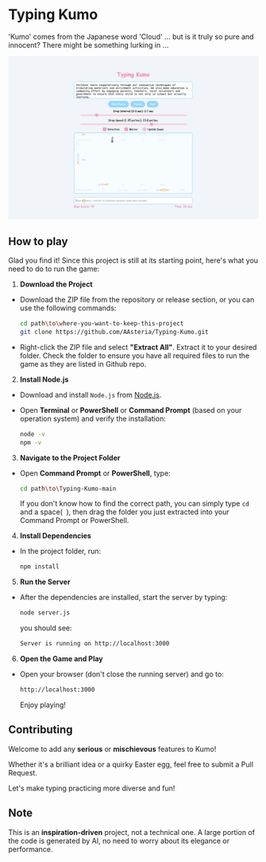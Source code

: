 # Typing Kumo

'Kumo' comes from the Japanese word 'Cloud' ... but is it truly so pure and innocent?
There might be something lurking in ...

![Kumo Demo](resources/kumo-demo.png)

##  How to play

Glad you find it! Since this project is still at its starting point,
here's what you need to do to run the game:

1.  **Download the Project**

- Download the ZIP file from the repository or release section, or you can use the following commands:
	```bash
	cd path\to\where-you-want-to-keep-this-project
	git clone https://github.com/AAsteria/Typing-Kumo.git
	```

- Right-click the ZIP file and select **"Extract All"**. Extract it to your desired folder. Check the folder to ensure you have all required files to run the game as they are listed in Github repo.

2.  **Install Node.js**

- Download and install `Node.js` from [Node.js](https://nodejs.org).

- Open **Terminal** or **PowerShell** or **Command Prompt** (based on your operation system) and verify the installation:

	```bash
	node -v
	npm -v
	```
3.  **Navigate to the Project Folder**
- Open **Command Prompt** or **PowerShell**, type:

	```bash
	cd path\to\Typing-Kumo-main
	```
	 If you don't know how to find the correct path, you can simply type `cd` and a space(` `), then drag the folder you just extracted into your Command Prompt or PowerShell.

4. **Install Dependencies**
- In the project folder, run:
	```bash
	npm install
	```
5. **Run the Server**  
- After the dependencies are installed, start the server by typing:

	```bash
	node server.js
	```
	 you should see: 
	 ```bash
	 Server is running on http://localhost:3000
   ```
6. **Open the Game and Play**
- Open your browser (don't close the running server) and go to:
	```bash
	http://localhost:3000
	```
  Enjoy playing!

##  Contributing

Welcome to add any **serious** or **mischievous** features to Kumo!

Whether it's a brilliant idea or a quirky Easter egg, feel free to submit a Pull Request.

Let's make typing practicing more diverse and fun!

##  Note

This is an **inspiration-driven** project, not a technical one. A large portion of the code is generated by AI, no need to worry about its elegance or performance. 